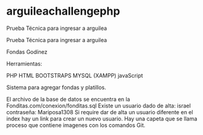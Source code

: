# arguileachallengephp
Prueba Técnica para ingresar a arguilea

Prueba Técnica para ingresar a arguilea

Fondas Godínez

Herramientas:

PHP HTML BOOTSTRAPS MYSQL (XAMPP) javaScript

Sistema para agregar fondas y platillos.

El archivo de la base de datos se encuentra en la Fonditas.com/conexion/fonditas.sql
Existe un usuario dado de alta: israel contraseña: Mariposa1308
Si require dar de alta un usuario diferente en el index hay un link para crear un nuevo usuario.
Hay una capeta que se llama proceso que contiene imagenes con los comandos Git.
